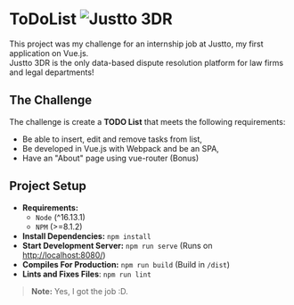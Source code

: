 # ToDoList ![Justto 3DR](https://justto.app/img/logo.2e90c3e0.svg)
This project was my challenge for an internship job at Justto, my first application on Vue.js.  
Justto 3DR is the only data-based dispute resolution platform for law firms and legal departments!  

## The Challenge
The challenge is create a **TODO List** that meets the following requirements:  
- Be able to insert, edit and remove tasks from list,  
- Be developed in Vue.js with Webpack and be an SPA,  
- Have an "About" page using vue-router (Bonus)  

## Project Setup
- **Requirements:**
  - `Node` (^16.13.1)
  - `NPM` (>=8.1.2)
- **Install Dependencies:** `npm install`
- **Start Development Server:** `npm run serve` (Runs on [http://localhost:8080/](http://localhost:8080/))
- **Compiles For Production:** `npm run build` (Build in `/dist`)
- **Lints and Fixes Files**: `npm run lint`

> **Note:** Yes, I got the job :D. 
